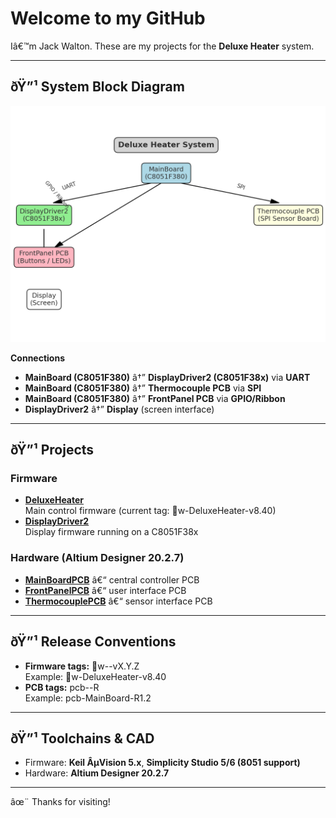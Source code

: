 ﻿# Welcome to my GitHub

Iâ€™m Jack Walton. These are my projects for the **Deluxe Heater** system.

---

## ðŸ”¹ System Block Diagram

![Deluxe Heater Block Diagram](docs/deluxe_heater_block_diagram.png)

**Connections**
- **MainBoard (C8051F380)** â†” **DisplayDriver2 (C8051F38x)** via **UART**
- **MainBoard (C8051F380)** â†” **Thermocouple PCB** via **SPI**
- **MainBoard (C8051F380)** â†” **FrontPanel PCB** via **GPIO/Ribbon**
- **DisplayDriver2** â†” **Display** (screen interface)

---

## ðŸ”¹ Projects

### Firmware
- [**DeluxeHeater**](https://github.com/jwalton49/DeluxeHeater)  
  Main control firmware (current tag: w-DeluxeHeater-v8.40)
- [**DisplayDriver2**](https://github.com/jwalton49/DisplayDriver2)  
  Display firmware running on a C8051F38x

### Hardware (Altium Designer 20.2.7)
- [**MainBoardPCB**](https://github.com/jwalton49/MainBoardPCB) â€“ central controller PCB  
- [**FrontPanelPCB**](https://github.com/jwalton49/FrontPanelPCB) â€“ user interface PCB  
- [**ThermocouplePCB**](https://github.com/jwalton49/ThermocouplePCB) â€“ sensor interface PCB

---

## ðŸ”¹ Release Conventions
- **Firmware tags:** w-<project>-vX.Y.Z  
  Example: w-DeluxeHeater-v8.40
- **PCB tags:** pcb-<board>-R<rev>  
  Example: pcb-MainBoard-R1.2

---

## ðŸ”¹ Toolchains & CAD
- Firmware: **Keil ÂµVision 5.x**, **Simplicity Studio 5/6 (8051 support)**  
- Hardware: **Altium Designer 20.2.7**

---

âœ¨ Thanks for visiting!
